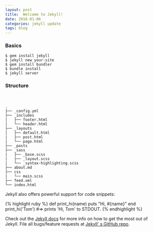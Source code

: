 ```yaml
---
layout: post
title:  Welcome to Jekyll!
date: 2016-01-06
categories: jekyll update
tags: blog
---
```


### Basics

    $ gem install jekyll     
    $ jekyll new your-site
    $ gem install bundler
    $ bundle install
    $ jekyll server


### Structure
　
```
.
├── _config.yml
├── _includes
|   ├── footer.html
|   └── header.html
├── _layouts
|   ├── default.html
|   ├── post.html
|   └── page.html
├── _posts
├── _sass
|   ├── _base.scss
|   ├── _layout.scss
|   └── _syntax-highlighting.scss
├── about.md
├── css
|   └── main.scss
├── feed.xml
└── index.html
```

Jekyll also offers powerful support for code snippets:

{% highlight ruby %}
def print_hi(name)
  puts "Hi, #{name}"
end
print_hi('Tom')
#=> prints 'Hi, Tom' to STDOUT.
{% endhighlight %}

Check out the [Jekyll docs][jekyll-docs] for more info on how to get the most out of Jekyll. File all bugs/feature requests at [Jekyll' s GitHub repo][jekyll-gh].

[jekyll-docs]: https://jekyllrb.com/docs/home
[jekyll-gh]:   https://github.com/jekyll/jekyll
